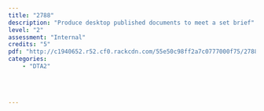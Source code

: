```yaml
---
title: "2788"
description: "Produce desktop published documents to meet a set brief"
level: "2"
assessment: "Internal"
credits: "5"
pdf: "http://c1940652.r52.cf0.rackcdn.com/55e50c98ff2a7c0777000f75/2788.pdf"
categories:
    - "DTA2"
    
    
    
    
---
```


